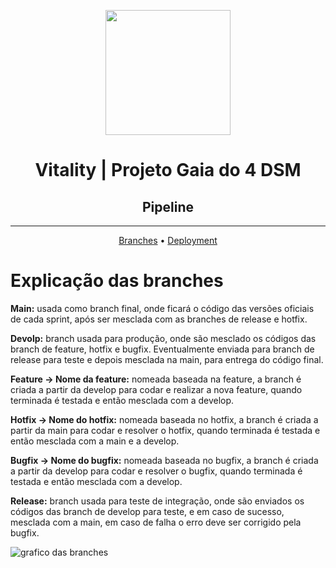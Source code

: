 <p align="center">
      <img src="" alt="" width="200">
      <h1 align="center"> Vitality | Projeto Gaia do 4 DSM </h1>
      <h2 align="center">Pipeline</h2>
<hr>

<p align="center">
  <a href="#branches">Branches</a> • 
  <a href="#deployment">Deployment</a>
</p>

# Explicação das branches <a id="branches"></a>

**Main:** usada como branch final, onde ficará o código das versões oficiais de cada sprint, após ser mesclada com as branches de release e hotfix.

**Devolp:** branch usada para produção, onde são mesclado os códigos das branch de feature, hotfix e bugfix. Eventualmente enviada para branch de release para teste e depois mesclada na main, para entrega do código final.

**Feature -> Nome da feature:** nomeada baseada na feature, a branch é criada a partir da develop para codar e realizar a nova feature, quando terminada é testada e então mesclada com a develop.

**Hotfix -> Nome do hotfix:** nomeada baseada no hotfix, a branch é criada a partir da main para codar e resolver o hotfix, quando terminada é testada e então mesclada com a main e a develop.

**Bugfix -> Nome do bugfix:** nomeada baseada no bugfix, a branch é criada a partir da develop para codar e resolver o bugfix, quando terminada é testada e então mesclada com a develop.

**Release:** branch usada para teste de integração, onde são enviados os códigos das branch de develop para teste, e em caso de sucesso, mesclada com a main, em caso de falha o erro deve ser corrigido pela bugfix.

![grafico das branches](https://github.com/Vitality-4DSM/Documentacao/assets/101061910/03891e9d-6d82-456c-9a53-99c2299d41ee)

<br>

